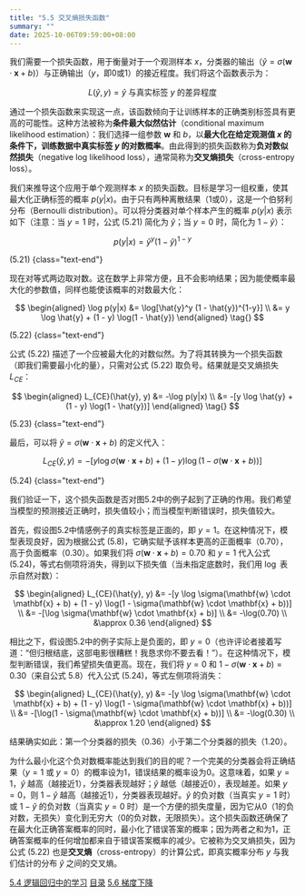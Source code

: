 ```yaml
---
title: "5.5 交叉熵损失函数"
summary: ""
date: 2025-10-06T09:59:00+08:00
---
```


我们需要一个损失函数，用于衡量对于一个观测样本 $x$，分类器的输出（$\hat{y} = \sigma(\mathbf{w} \cdot \mathbf{x} + b)$）与正确输出（$y$，即0或1）的接近程度。我们将这个函数表示为：

$$
L(\hat{y}, y) = \hat{y} \text{ 与真实标签 } y \text{ 的差异程度}
\tag{5.20}
$$

通过一个损失函数来实现这一点，该函数倾向于让训练样本的正确类别标签具有更高的可能性。这种方法被称为**条件最大似然估计**（conditional maximum likelihood estimation）：我们选择一组参数 $\mathbf{w}$ 和 $b$，以**最大化在给定观测值 $x$ 的条件下，训练数据中真实标签 $y$ 的对数概率**。由此得到的损失函数称为**负对数似然损失**（negative log likelihood loss），通常简称为**交叉熵损失**（cross-entropy loss）。

我们来推导这个应用于单个观测样本 $x$ 的损失函数。目标是学习一组权重，使其最大化正确标签的概率 $p(y|x)$。由于只有两种离散结果（1或0），这是一个伯努利分布（Bernoulli distribution）。可以将分类器对单个样本产生的概率 $p(y|x)$ 表示如下（注意：当 $y=1$ 时，公式 (5.21) 简化为 $\hat{y}$；当 $y=0$ 时，简化为 $1-\hat{y}$）：

$$
p(y|x) = \hat{y}^y (1 - \hat{y})^{1-y}
\tag{}
$$

(5.21)
{class="text-end"}

现在对等式两边取对数。这在数学上非常方便，且不会影响结果；因为能使概率最大化的参数值，同样也能使该概率的对数最大化：

$$
\begin{aligned}
\log p(y|x) &= \log[\hat{y}^y (1 - \hat{y})^{1-y}] \\
&= y \log \hat{y} + (1 - y) \log(1 - \hat{y})
\end{aligned}
\tag{}
$$

(5.22)
{class="text-end"}

公式 (5.22) 描述了一个应被最大化的对数似然。为了将其转换为一个损失函数（即我们需要最小化的量），只需对公式 (5.22) 取负号。结果就是交叉熵损失 $L_{CE}$：

$$
\begin{aligned}
L_{CE}(\hat{y}, y) &= -\log p(y|x) \\
&= -[y \log \hat{y} + (1 - y) \log(1 - \hat{y})]
\end{aligned}
\tag{}
$$

(5.23)
{class="text-end"}

最后，可以将 $\hat{y} = \sigma(\mathbf{w} \cdot \mathbf{x} + b)$ 的定义代入：

$$
L_{CE}(\hat{y}, y) = -[y \log \sigma(\mathbf{w} \cdot \mathbf{x} + b) + (1 - y) \log(1 - \sigma(\mathbf{w} \cdot \mathbf{x} + b))]
\tag{}
$$

(5.24)
{class="text-end"}

我们验证一下，这个损失函数是否对图5.2中的例子起到了正确的作用。我们希望当模型的预测接近正确时，损失值较小；而当模型判断错误时，损失值较大。

首先，假设图5.2中情感例子的真实标签是正面的，即 $y = 1$。在这种情况下，模型表现良好，因为根据公式 (5.8)，它确实赋予该样本更高的正面概率（0.70），高于负面概率（0.30）。如果我们将 $\sigma(\mathbf{w} \cdot \mathbf{x} + b) = 0.70$ 和 $y = 1$ 代入公式 (5.24)，等式右侧项将消失，得到以下损失值（当未指定底数时，我们用 $\log$ 表示自然对数）：

$$
\begin{aligned}
L_{CE}(\hat{y}, y) &= -[y \log \sigma(\mathbf{w} \cdot \mathbf{x} + b) + (1 - y) \log(1 - \sigma(\mathbf{w} \cdot \mathbf{x} + b))] \\
&= -[\log \sigma(\mathbf{w} \cdot \mathbf{x} + b)] \\
&= -\log(0.70) \\
&\approx 0.36
\end{aligned}
$$

相比之下，假设图5.2中的例子实际上是负面的，即 $y = 0$（也许评论者接着写道：“但归根结底，这部电影很糟糕！我恳求你不要去看！”）。在这种情况下，模型判断错误，我们希望损失值更高。现在，我们将 $y = 0$ 和 $1 - \sigma(\mathbf{w} \cdot \mathbf{x} + b) = 0.30$（来自公式 5.8）代入公式 (5.24)，等式左侧项将消失：

$$
\begin{aligned}
L_{CE}(\hat{y}, y) &= -[y \log \sigma(\mathbf{w} \cdot \mathbf{x} + b) + (1 - y) \log(1 - \sigma(\mathbf{w} \cdot \mathbf{x} + b))] \\
&= -[\log(1 - \sigma(\mathbf{w} \cdot \mathbf{x} + b))] \\
&= -\log(0.30) \\
&\approx 1.20
\end{aligned}
$$

结果确实如此：第一个分类器的损失（0.36）小于第二个分类器的损失（1.20）。

为什么最小化这个负对数概率能达到我们的目的呢？一个完美的分类器会将正确结果（$y = 1$ 或 $y = 0$）的概率设为1，错误结果的概率设为0。这意味着，如果 $y = 1$，$\hat{y}$ 越高（越接近1），分类器表现越好；$\hat{y}$ 越低（越接近0），表现越差。如果 $y = 0$，则 $1 - \hat{y}$ 越高（越接近1），分类器表现越好。$\hat{y}$ 的负对数（当真实 $y = 1$ 时）或 $1 - \hat{y}$ 的负对数（当真实 $y = 0$ 时）是一个方便的损失度量，因为它从0（1的负对数，无损失）变化到无穷大（0的负对数，无限损失）。这个损失函数还确保了在最大化正确答案概率的同时，最小化了错误答案的概率；因为两者之和为1，正确答案概率的任何增加都来自于错误答案概率的减少。它被称为交叉熵损失，因为公式 (5.22) 也是**交叉熵**（cross-entropy）的计算公式，即真实概率分布 $y$ 与我们估计的分布 $\hat{y}$ 之间的交叉熵。


<nav class="pagination justify-content-between">
<a href="../ch5-04">5.4 逻辑回归中的学习</a>
<a href="../">目录</a>
<a href="../ch5-06">5.6 梯度下降</a>
</nav>

